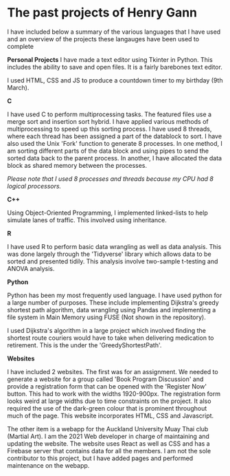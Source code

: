 # The past projects of Henry Gann

I have included below a summary of the various languages that I have used and an overview of the projects these langauges have been used to complete

**Personal Projects**
I have made a text editor using Tkinter in Python. This includes the ability to save and open files. It is a fairly barebones text editor.

I used HTML, CSS and JS to produce a countdown timer to my birthday (9th March).

**C**

I have used C to perform multiprocessing tasks. The featured files use a merge sort and insertion sort hybrid. I have applied various methods of multiprocessing to speed up this sorting process. I have used 8 threads, where each thread has been assigned a part of the datablock to sort.
I have also used the Unix 'Fork' function to generate 8 processes. In one method, I am sorting different parts of the data block and using pipes to send the sorted data back to the parent process. In another, I have allocated the data block as shared memory between the processes.

*Please note that I used 8 processes and threads because my CPU had 8 logical processors.*

**C++** 

Using Object-Oriented Programming, I implemented linked-lists to help simulate lanes of traffic. This involved using inheritance.

**R**

I have used R to perform basic data wrangling as well as data analysis. This was done largely through the 'Tidyverse' library which allows data to be sorted and presented tidily. This analysis involve two-sample t-testing and ANOVA analysis.

**Python**

Python has been my most frequently used language. I have used python for a large number of purposes. These include implementing Dijkstra's greedy shortest path algorithm, data wrangling using Pandas and implementing a file system in Main Memory using FUSE (Not shown in the repository). 

I used Dijkstra's algorithm in a large project which involved finding the shortest route couriers would have to take when delivering medication to retirement. This is the under the 'GreedyShortestPath'.

**Websites**

I have included 2 websites. The first was for an assignment. We needed to generate a website for a group called 'Book Program Discussion' and provide a registration form that can be opened with the 'Register Now' button. This had to work with the widths 1920-900px. The registration form looks weird at large widths due to time constraints on the project. It also required the use of the dark-green colour that is prominent throughout much of the page. This website incorporates HTML, CSS and Javascript.

The other item is a webapp for the Auckland University Muay Thai club (Martial Art). I am the 2021 Web developer in charge of maintaining and updating the website. The website uses React as well as CSS and has a Firebase server that contains data for all the members. I am not the sole contributor to this project, but I have added pages and performed maintenance on the webapp.
